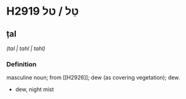 # H2919 טַל / טל

## ṭal

_(tal | tahl | tahl)_

### Definition

masculine noun; from [[H2926]]; dew (as covering vegetation); dew.

- dew, night mist
